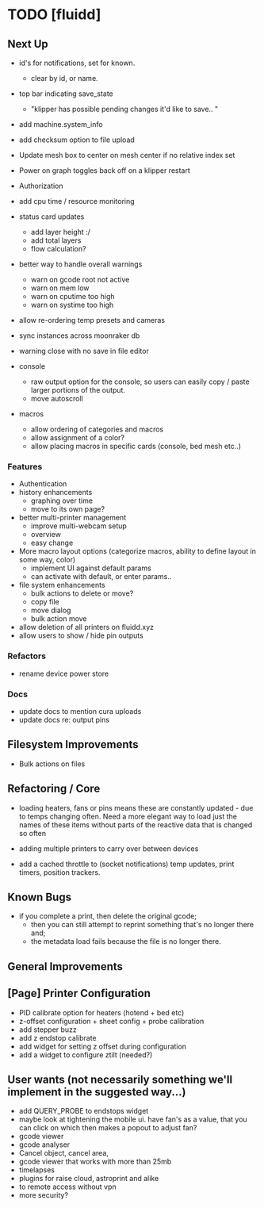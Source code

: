 # TODO [fluidd]

## Next Up

- id's for notifications, set for known.
  - clear by id, or name.

- top bar indicating save_state
  - "klipper has possible pending changes it'd like to save.. "

- add machine.system_info
- add checksum option to file upload

- Update mesh box to center on mesh center if no relative index set
- Power on graph toggles back off on a klipper restart
- Authorization
- add cpu time / resource monitoring
- status card updates
  - add layer height :/
  - add total layers
  - flow calculation?
- better way to handle overall warnings
  - warn on gcode root not active
  - warn on mem low
  - warn on cputime too high
  - warn on systime too high
- allow re-ordering temp presets and cameras
- sync instances across moonraker db
- warning close with no save in file editor
- console
  - raw output option for the console, so users can easily copy / paste larger portions of the output.
  - move autoscroll
- macros
  - allow ordering of categories and macros
  - allow assignment of a color?
  - allow placing macros in specific cards (console, bed mesh etc..)

### Features

- Authentication
- history enhancements
  - graphing over time
  - move to its own page?
- better multi-printer management
  - improve multi-webcam setup
  - overview
  - easy change
- More macro layout options (categorize macros, ability to define layout in some way, color)
  - implement UI against default params
  - can activate with default, or enter params..
- file system enhancements
  - bulk actions to delete or move?
  - copy file
  - move dialog
  - bulk action move
- allow deletion of all printers on fluidd.xyz
- allow users to show / hide pin outputs

### Refactors

- rename device power store

### Docs

- update docs to mention cura uploads
- update docs re: output pins

## Filesystem Improvements

- Bulk actions on files

## Refactoring / Core

- loading heaters, fans or pins means these are constantly updated - due to temps changing
  often. Need a more elegant way to load just the names of these items without parts of the
  reactive data that is changed so often

- adding multiple printers to carry over between devices
- add a cached throttle to (socket notifications) temp updates, print timers, position trackers.

## Known Bugs

- if you complete a print, then delete the original gcode;
  - then you can still attempt to reprint something that's no longer there and;
  - the metadata load fails because the file is no longer there.

## General Improvements

## [Page] Printer Configuration

- PID calibrate option for heaters (hotend + bed etc)
- z-offset configuration + sheet config + probe calibration
- add stepper buzz
- add z endstop calibrate
- add widget for setting z offset during configuration
- add a widget to configure ztilt (needed?)

## User wants (not necessarily something we'll implement in the suggested way...)

- add QUERY_PROBE to endstops widget
- maybe look at tightening the mobile ui. have fan's as a value, that you can click
  on which then makes a popout to adjust fan?
- gcode viewer
- gcode analyser
- Cancel object, cancel area,
- gcode viewer that works with more than 25mb
- timelapses
- plugins for raise cloud, astroprint and alike
- to remote access without vpn
- more security?
